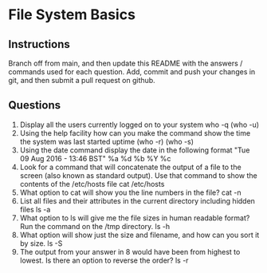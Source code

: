 # File System Basics

## Instructions

Branch off from main, and then update this README with the answers / commands used for each question.
Add, commit and push your changes in git, and then submit a pull request on github.

## Questions

1. Display all the users currently logged on to your system
who -q (who -u)
2. Using the help facility how can you make the command show the time the system was last started
uptime (who -r) (who -s)
3. Using the date command display the date in the following format "Tue 09 Aug 2016 - 13:46 BST"
%a %d %b %Y %c
4. Look for a command that will concatenate the output of a file to the screen (also known as standard output). Use that command to show the contents of the /etc/hosts file
cat /etc/hosts
5. What option to cat will show you the line numbers in the file?
cat -n
6. List all files and their attributes in the current directory including hidden files
ls -a
7. What option to ls will give me the file sizes in human readable format? Run the command on the /tmp directory.
ls -h
8. What option will show just the size and filename, and how can you sort it by size.
ls -S
9. The output from your answer in 8 would have been from highest to lowest. Is there an option to reverse the order?
ls -r